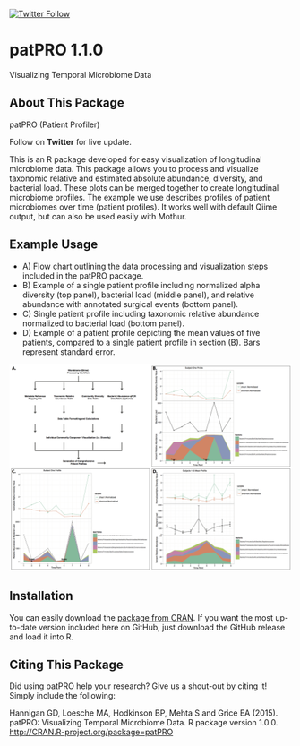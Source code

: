 [![Twitter Follow](https://img.shields.io/twitter/follow/iprophage.svg?style=social)](https://twitter.com/iprophage)

# patPRO 1.1.0
Visualizing Temporal Microbiome Data

## About This Package
patPRO (Patient Profiler)

Follow on **Twitter** for live update.

This is an R package developed for easy visualization of longitudinal microbiome data. This package allows you to process and visualize taxonomic relative and estimated absolute abundance, diversity, and bacterial load. These plots can be merged together to create longitudinal microbiome profiles. The example we use describes profiles of patient microbiomes over time (patient profiles). It works well with default Qiime output, but can also be used easily with Mothur.

## Example Usage
* A) Flow chart outlining the data processing and visualization steps included in the patPRO package. 
* B) Example of a single patient profile including normalized alpha diversity (top panel), bacterial load (middle panel), and relative abundance with annotated surgical events (bottom panel). 
* C) Single patient profile including taxonomic relative abundance normalized to bacterial load (bottom panel). 
* D) Example of a patient profile depicting the mean values of five patients, compared to a single patient profile in section (B). Bars represent standard error.

![patPRO Example Image](https://github.com/Microbiology/patPRO/blob/master/Images/Figure1.jpg)

## Installation
You can easily download the [package from CRAN](https://cran.r-project.org/web/packages/patPRO/). If you want the most up-to-date version included here on GitHub, just download the GitHub release and load it into R.

## Citing This Package
Did using patPRO help your research? Give us a shout-out by citing it! Simply include the following:

Hannigan GD, Loesche MA, Hodkinson BP, Mehta S and Grice EA (2015). patPRO: Visualizing Temporal Microbiome Data. R package version 1.0.0. http://CRAN.R-project.org/package=patPRO
